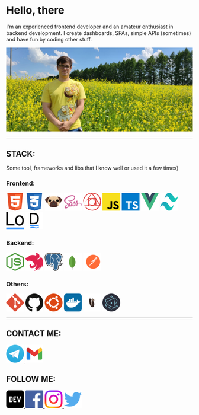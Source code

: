 # Hello, there
I'm an experienced frontend developer and an amateur enthusiast in backend development. I create dashboards, SPAs, simple APIs (sometimes) and have fun by coding other stuff.

<p align='center'>
  <img src='./imgs/me-yellow.jpg' alt='A colorful image of me'/>
</p>

<hr />

## STACK:
Some tool, frameworks and libs that I know well or used it a few times)

### Frontend:
<img width='48px' height='48px' src='./imgs/html.svg' />
<img width='48px' height='48px' src='./imgs/css.svg' />
<img width='48px' height='48px' src='./imgs/pug.svg' />
<img width='48px' height='48px' src='./imgs/sass.svg' />
<img width='48px' height='48px' src='./imgs/postcss.svg' />
<img width='48px' height='48px' src='./imgs/js.svg' />
<img width='48px' height='48px' src='./imgs/typescript.svg' />
<img width='48px' height='48px' src='./imgs/vue.svg' />
<img width='48px' height='48px' src='./imgs/tailwind.svg' />
<img width='48px' height='48px' src='./imgs/lodash.svg' />
<img width='48px' height='48px' src='./imgs/deepdash.png' />

### Backend:
<img width='48px' height='48px' src='./imgs/node.svg' />
<img width='48px' height='48px' src='./imgs/nest.svg' />
<img width='48px' height='48px' src='./imgs/postgresql.svg' />
<img width='48px' height='48px' src='./imgs/mongo.svg' />
<img width='48px' height='48px' src='./imgs/postman.svg' />

### Others:
<img width='48px' height='48px' src='./imgs/git.svg' />
<img width='48px' height='48px' src='./imgs/github.svg' />
<img width='48px' height='48px' src='./imgs/ubuntu.svg' />
<img width='48px' height='48px' src='./imgs/docker.svg' />
<img width='48px' height='48px' src='./imgs/dbeaver.svg' />
<img width='48px' height='48px' src='./imgs/electron.svg' />

<hr />

## CONTACT ME:
<a href='https://t.me/dmrompav' title='@dmrompav'>
<img width='48px' height='48px' src='./imgs/telegram.svg' alt='telegram'>
</a>
<a href='mailto:dm.rom.pav@gmail.com' title='dm.rom.pav@gmail.com'>
<img width='48px' height='48px' src='./imgs/gmail.svg' alt='gmail'>
</a>

## FOLLOW ME:
<a href='https://dev.to/dmrompav'>
<img width='48px' height='48px' src='./imgs/devto.svg' alt='devto'>
</a>
<a href='https://www.facebook.com/profile.php?id=100071373193546'>
<img width='48px' height='48px' src='./imgs/facebook.svg' alt='facebook'>
</a>
<a href='https://www.instagram.com/dmrompav/'>
<img width='48px' height='48px' src='./imgs/instagram.svg' alt='instagram'>
</a>
<a href='https://twitter.com/dmrompav'>
<img width='48px' height='48px' src='./imgs/twitter.svg' alt='twitter'>
</a>

